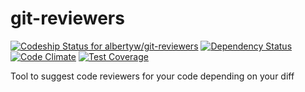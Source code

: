 # git-reviewers

[ ![Codeship Status for albertyw/git-reviewers](https://app.codeship.com/projects/17913cd0-3524-0135-2853-7e1f21584d06/status?branch=master)](https://app.codeship.com/projects/227040)
[![Dependency Status](https://gemnasium.com/badges/github.com/albertyw/git-reviewers.svg)](https://gemnasium.com/github.com/albertyw/git-reviewers)
[![Code Climate](https://codeclimate.com/github/albertyw/git-reviewers/badges/gpa.svg)](https://codeclimate.com/github/albertyw/git-reviewers)
[![Test Coverage](https://codeclimate.com/github/albertyw/git-reviewers/badges/coverage.svg)](https://codeclimate.com/github/albertyw/git-reviewers/coverage)

Tool to suggest code reviewers for your code depending on your diff
